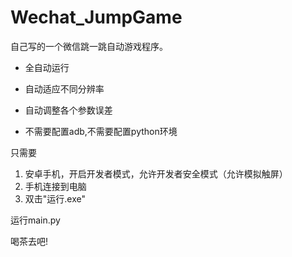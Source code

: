 # Wechat_JumpGame
自己写的一个微信跳一跳自动游戏程序。

* 全自动运行
* 自动适应不同分辨率
* 自动调整各个参数误差

* 不需要配置adb,不需要配置python环境

只需要

1. 安卓手机，开启开发者模式，允许开发者安全模式（允许模拟触屏）
2. 手机连接到电脑
3. 双击"运行.exe"


运行main.py

喝茶去吧!
